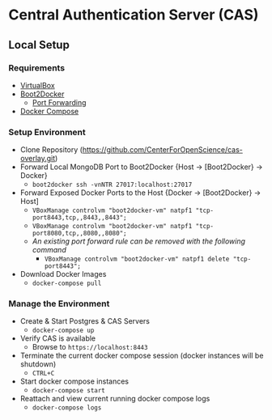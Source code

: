 # Central Authentication Server (CAS)

## Local Setup

### Requirements

* [VirtualBox](https://www.virtualbox.org/)
* [Boot2Docker](http://boot2docker.io/)
  * [Port Forwarding](https://github.com/boot2docker/boot2docker/blob/master/doc/WORKAROUNDS.md#port-forwarding)
* [Docker Compose](https://docs.docker.com/compose/)

### Setup Environment

* Clone Repository (https://github.com/CenterForOpenScience/cas-overlay.git)
* Forward Local MongoDB Port to Boot2Docker {Host -> [Boot2Docker} -> Docker}
  * `boot2docker ssh -vnNTR 27017:localhost:27017`
* Forward Exposed Docker Ports to the Host {Docker -> [Boot2Docker} -> Host]
  * `VBoxManage controlvm "boot2docker-vm" natpf1 "tcp-port8443,tcp,,8443,,8443";`
  * `VBoxManage controlvm "boot2docker-vm" natpf1 "tcp-port8080,tcp,,8080,,8080";`
  * *An existing port forward rule can be removed with the following command*
    * `VBoxManage controlvm "boot2docker-vm" natpf1 delete "tcp-port8443";`
* Download Docker Images
  * `docker-compose pull`

### Manage the Environment

* Create & Start Postgres & CAS Servers
  * `docker-compose up`
* Verify CAS is available
  * Browse to `https://localhost:8443`
* Terminate the current docker compose session (docker instances will be shutdown)
  * `CTRL+C`
* Start docker compose instances
  * `docker-compose start`
* Reattach and view current running docker compose logs
  * `docker-compose logs`
